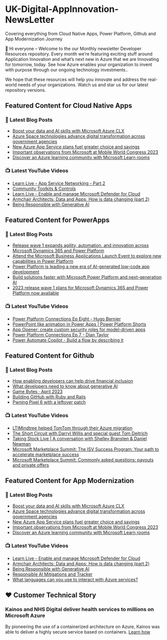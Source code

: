 # UK-Digital-AppInnovation-NewsLetter

Covering everything from Cloud Native Apps, Power Platform, Github and App Modernization Journey

👋 Hi everyone – Welcome to the our Monthly newsletter Developer Resources repository. Every month we’re featuring exciting stuff around Application Innovation and what’s next new in Azure that we are Innovating for tomorrow, today. See how Azure enables your organization to invent with purpose through our ongoing technology investments..


We hope that these resources will help you innovate and address the real-world needs of your organizations. Watch us and star us for our latest repository versions.

## Featured Content for Cloud Native Apps


### 📝 Latest Blog Posts

    
<!-- BLOGCNA:START -->
- [Boost your data and AI skills with Microsoft Azure CLX](https://azure.microsoft.com/blog/boost-your-data-and-ai-skills-with-microsoft-azure-clx/)
- [Azure Space technologies advance digital transformation across government agencies](https://azure.microsoft.com/blog/azure-space-technologies-advance-digital-transformation-across-government-agencies/)
- [New Azure App Service plans fuel greater choice and savings](https://azure.microsoft.com/blog/new-azure-app-service-plans-fuel-greater-choice-and-savings/)
- [Important observations from Microsoft at Mobile World Congress 2023](https://azure.microsoft.com/blog/important-observations-from-microsoft-at-mobile-world-congress-2023/)
- [Discover an Azure learning community with Microsoft Learn rooms ](https://azure.microsoft.com/blog/discover-an-azure-learning-community-with-microsoft-learn-rooms/)
<!-- BLOGCNA:END -->

### 📺 Latest YouTube Videos

 
<!-- YOUTUBECNA:START -->
- [Learn Live - App Service Networking - Part 2](https://www.youtube.com/watch?v=ixHx2C_XdxE)
- [Community Toolkits &amp; Controls](https://www.youtube.com/watch?v=8zHbe80qmIM)
- [Learn Live - Enable and manage Microsoft Defender for Cloud](https://www.youtube.com/watch?v=iG1F_KSnae4)
- [Armchair Architects: Data and Apps; How is data changing &lpar;part 2&rpar;](https://www.youtube.com/watch?v=CHOqAzSFoNk)
- [Being Responsible with Generative AI](https://www.youtube.com/watch?v=yP3_MQw01yU)
<!-- YOUTUBECNA:END -->

##  Featured Content for PowerApps
### 📝 Latest Blog Posts
<!-- BLOGPOWER:START -->
- [Release wave 1 expands agility, automation, and innovation across Microsoft Dynamics 365 and Power Platform](https://cloudblogs.microsoft.com/dynamics365/bdm/2023/04/04/release-wave-1-expands-agility-automation-and-innovation-across-microsoft-dynamics-365-and-power-platform/)
- [Attend the Microsoft Business Applications Launch Event to explore new capabilities in Power Platform](https://cloudblogs.microsoft.com/powerplatform/2023/03/22/attend-the-microsoft-business-applications-launch-event-to-explore-new-capabilities-in-power-platform/)
- [Power Platform is leading a new era of AI-generated low-code app development](https://cloudblogs.microsoft.com/powerplatform/2023/03/16/power-platform-is-leading-a-new-era-of-ai-generated-low-code-app-development/)
- [Build solutions faster with Microsoft Power Platform and next-generation AI](https://cloudblogs.microsoft.com/powerplatform/2023/03/06/build-solutions-faster-with-microsoft-power-platform-and-next-generation-ai/)
- [2023 release wave 1 plans for Microsoft Dynamics 365 and Power Platform now available](https://cloudblogs.microsoft.com/dynamics365/bdm/2023/01/25/2023-release-wave-1-plans-for-microsoft-dynamics-365-and-power-platform-now-available/)
<!-- BLOGPOWER:END -->
 ### 📺 Latest YouTube Videos
    
<!-- YOUTUBEPOWER:START -->
- [Power Platform Connections Ep Eight - Hugo Bernier](https://www.youtube.com/watch?v=HuKLj12NMk0)
- [PowerPoint like animation in Power Apps | Power Platform Shorts](https://www.youtube.com/watch?v=MOo3-lDS17w)
- [App Opener: create custom security roles for model-driven apps](https://www.youtube.com/watch?v=qkGxlW9_Huo)
- [Power Platform Connections Ep 7 - Dian Taylor](https://www.youtube.com/watch?v=5GEEhSSgMDo)
- [Power Automate Copilot - Build a flow by describing it](https://www.youtube.com/watch?v=Qvv2X3DGIDM)
<!-- YOUTUBEPOWER:END -->

##  Featured Content for Github
### 📝 Latest Blog Posts
<!-- BLOGGITHUB:START -->
- [How enabling developers can help drive financial inclusion](https://github.blog/2023-04-10-how-enabling-developers-can-help-drive-financial-inclusion/)
- [What developers need to know about generative AI](https://github.blog/2023-04-07-what-developers-need-to-know-about-generative-ai/)
- [Game Bytes · April 2023](https://github.blog/2023-04-07-game-bytes-april-2023/)
- [Building GitHub with Ruby and Rails](https://github.blog/2023-04-06-building-github-with-ruby-and-rails/)
- [Pwning Pixel 6 with a leftover patch](https://github.blog/2023-04-06-pwning-pixel-6-with-a-leftover-patch/)
<!-- BLOGGITHUB:END -->
### 📺 Latest YouTube Videos
<!-- YOUTUBEGITHUB:START -->
- [LTIMindtree helped TomTom through their Azure migration](https://www.youtube.com/watch?v=wWTNywy61-k)
- [The Short Circuit with Darryl Willis and special guest Tom Deitrich](https://www.youtube.com/watch?v=JICFwzRbmGI)
- [Taking Stock Live | A conversation with Shelley Bransten &amp; Daniel Newman](https://www.youtube.com/watch?v=GD0AtefZQts)
- [Microsoft Marketplace Summit: The ISV Success Program: Your path to accelerate marketplace success](https://www.youtube.com/watch?v=AwBRvh-dk48)
- [Microsoft Marketplace Summit: Commonly asked questions: payouts and private offers](https://www.youtube.com/watch?v=9dhD25L3HHY)
<!-- YOUTUBEGITHUB:END -->
##  Featured Content for App Modernization
### 📝 Latest Blog Posts
<!-- BLOGAPPMOD:START -->
- [Boost your data and AI skills with Microsoft Azure CLX](https://azure.microsoft.com/blog/boost-your-data-and-ai-skills-with-microsoft-azure-clx/)
- [Azure Space technologies advance digital transformation across government agencies](https://azure.microsoft.com/blog/azure-space-technologies-advance-digital-transformation-across-government-agencies/)
- [New Azure App Service plans fuel greater choice and savings](https://azure.microsoft.com/blog/new-azure-app-service-plans-fuel-greater-choice-and-savings/)
- [Important observations from Microsoft at Mobile World Congress 2023](https://azure.microsoft.com/blog/important-observations-from-microsoft-at-mobile-world-congress-2023/)
- [Discover an Azure learning community with Microsoft Learn rooms ](https://azure.microsoft.com/blog/discover-an-azure-learning-community-with-microsoft-learn-rooms/)
<!-- BLOGAPPMOD:END -->
### 📺 Latest YouTube Videos
<!-- YOUTUBEAPPMOD:START -->
- [Learn Live - Enable and manage Microsoft Defender for Cloud](https://www.youtube.com/watch?v=iG1F_KSnae4)
- [Armchair Architects: Data and Apps; How is data changing &lpar;part 2&rpar;](https://www.youtube.com/watch?v=CHOqAzSFoNk)
- [Being Responsible with Generative AI](https://www.youtube.com/watch?v=yP3_MQw01yU)
- [Responsible AI Mitigations and Tracker](https://www.youtube.com/watch?v=GuMhJ5i0skE)
- [What languages can you use to interact with Azure services?](https://www.youtube.com/watch?v=tXdpDIxd3eg)
<!-- YOUTUBEAPPMOD:END -->


## ♥️ Customer Technical Story 

### Kainos and NHS Digital deliver health services to millions on Microsoft Azure

By pioneering the use of a containerized architecture on Azure, Kainos was able to deliver a highly secure service based on containers. [Learn how](https://customers.microsoft.com/en-us/story/1368348549535774520-kainos-and-nhs-digital-deliver-health-services-to-millions-on-microsoft-azure)

